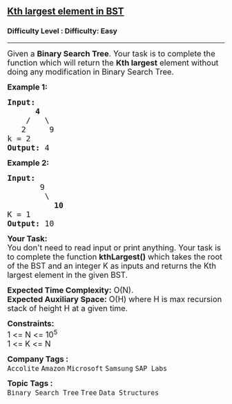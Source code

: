 <h2><a href="https://www.geeksforgeeks.org/problems/kth-largest-element-in-bst/0">Kth largest element in BST</a></h2><h3>Difficulty Level : Difficulty: Easy</h3><hr><div class="problems_problem_content__Xm_eO"><p><span style="font-size: 18px;">Given a <strong>Binary Search Tree</strong>. Your task is to complete the function which will return the <strong>Kth largest</strong> element without doing any modification in Binary Search Tree.</span></p>
<p><span style="font-size: 18px;"><strong>Example 1:</strong></span></p>
<pre><span style="font-size: 18px;"><strong>Input:
&nbsp;     4</strong>
&nbsp;   /   \
<strong>   </strong>2     9
k = 2<strong> 
Output: </strong>4
</span></pre>
<p><span style="font-size: 18px;"><strong>Example 2:</strong></span></p>
<pre><span style="font-size: 18px;"><strong>Input:
</strong>&nbsp; &nbsp; &nbsp; &nbsp;9
&nbsp; &nbsp; &nbsp;&nbsp;  \&nbsp;
&nbsp;  &nbsp;&nbsp;  &nbsp;  <strong>10</strong>
K = 1<strong>
Output: </strong>10</span>
</pre>
<p><span style="font-size: 18px;"><strong>Your Task:</strong><br>You don't need to read input or print anything. Your task is to complete the function&nbsp;<strong>kthLargest()</strong>&nbsp;which takes the root of the BST and an integer K as inputs and returns the Kth largest element in the given BST.</span></p>
<p><span style="font-size: 18px;"><strong>Expected Time Complexity:</strong>&nbsp;O(N).<br><strong>Expected Auxiliary Space:</strong> O(H) where H is max recursion stack of height H at a given time.</span></p>
<p><span style="font-size: 18px;"><strong>Constraints:</strong><br>1 &lt;= N &lt;= 10<sup>5</sup><br>1 &lt;= K &lt;= N</span></p></div><p><span style=font-size:18px><strong>Company Tags : </strong><br><code>Accolite</code>&nbsp;<code>Amazon</code>&nbsp;<code>Microsoft</code>&nbsp;<code>Samsung</code>&nbsp;<code>SAP Labs</code>&nbsp;<br><p><span style=font-size:18px><strong>Topic Tags : </strong><br><code>Binary Search Tree</code>&nbsp;<code>Tree</code>&nbsp;<code>Data Structures</code>&nbsp;